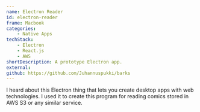 ```yaml
---
name: Electron Reader
id: electron-reader
frame: Macbook
categories:
    - Native Apps
techStack:
    - Electron
    - React.js
    - AWS
shortDescription: A prototype Electron app.
external:
github: https://github.com/Juhannuspukki/barks
---
```


I heard about this Electron thing that lets you create desktop apps with web
technologies. I used it to create this program for reading comics stored in AWS S3
or any similar service.

